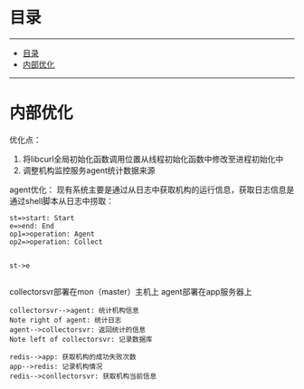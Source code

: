 # 目录


_____
<!-- TOC -->

- [目录](#%E7%9B%AE%E5%BD%95)
- [内部优化](#%E5%86%85%E9%83%A8%E4%BC%98%E5%8C%96)

<!-- /TOC -->

____



# 内部优化
优化点：
1. 将libcurl全局初始化函数调用位置从线程初始化函数中修改至进程初始化中
1. 调整机构监控服务agent统计数据来源


agent优化：
现有系统主要是通过从日志中获取机构的运行信息，获取日志信息是通过shell脚本从日志中捞取：
``` flow
st=>start: Start
e=>end: End
op1=>operation: Agent
op2=>operation: Collect


st->e


```

collectorsvr部署在mon（master）主机上
agent部署在app服务器上
``` sequence
collectorsvr-->agent: 统计机构信息
Note right of agent: 统计日志
agent-->collectorsvr: 返回统计的信息
Note left of collectorsvr: 记录数据库
```

``` sequence
redis-->app: 获取机构的成功失败次数
app-->redis: 记录机构情况
redis-->conllectorsvr: 获取机构当前信息
```
